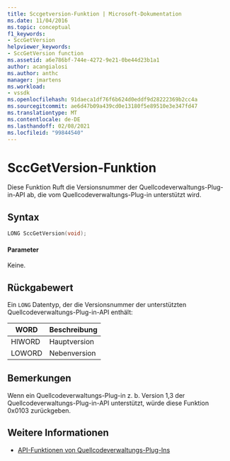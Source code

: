 ```yaml
---
title: Sccgetversion-Funktion | Microsoft-Dokumentation
ms.date: 11/04/2016
ms.topic: conceptual
f1_keywords:
- SccGetVersion
helpviewer_keywords:
- SccGetVersion function
ms.assetid: a6e786bf-744e-4272-9e21-0be44d23b1a1
author: acangialosi
ms.author: anthc
manager: jmartens
ms.workload:
- vssdk
ms.openlocfilehash: 91daeca1df76f6b624d0eddf9d28222369b2cc4a
ms.sourcegitcommit: ae6d47b09a439cd0e13180f5e89510e3e347fd47
ms.translationtype: MT
ms.contentlocale: de-DE
ms.lasthandoff: 02/08/2021
ms.locfileid: "99844540"
---
```

# <a name="sccgetversion-function"></a>SccGetVersion-Funktion
Diese Funktion Ruft die Versionsnummer der Quellcodeverwaltungs-Plug-in-API ab, die vom Quellcodeverwaltungs-Plug-in unterstützt wird.

## <a name="syntax"></a>Syntax

```cpp
LONG SccGetVersion(void);
```

#### <a name="parameters"></a>Parameter
 Keine.

## <a name="return-value"></a>Rückgabewert
 Ein `LONG` Datentyp, der die Versionsnummer der unterstützten Quellcodeverwaltungs-Plug-in-API enthält:

|WORD|Beschreibung|
|----------|-----------------|
|HIWORD|Hauptversion|
|LOWORD|Nebenversion|

## <a name="remarks"></a>Bemerkungen
 Wenn ein Quellcodeverwaltungs-Plug-in z. b. Version 1,3 der Quellcodeverwaltungs-Plug-in-API unterstützt, würde diese Funktion 0x0103 zurückgeben.

## <a name="see-also"></a>Weitere Informationen
- [API-Funktionen von Quellcodeverwaltungs-Plug-Ins](../extensibility/source-control-plug-in-api-functions.md)
